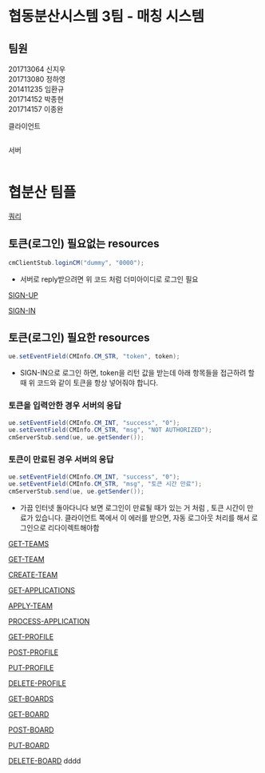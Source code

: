 #  협동분산시스템 3팀 - 매칭 시스템   

## 팀원   
201713064 신지우    
201713080 정하영    
201411235 임환규    
201714152 박종현    
201714157 이종완    

클라이언트
```

```

서버
```

```

# 협분산 팀플

[쿼리](https://www.notion.so/fe278c2376034f33884578d562d3c541)

## 토큰(로그인) 필요없는 resources

```java
cmClientStub.loginCM("dummy", "0000"); 
```

- 서버로 reply받으려면 위 코드 처럼 더미아이디로 로그인 필요

[SIGN-UP](https://www.notion.so/SIGN-UP-255d2269855542398e3299cb969a9b82)

[SIGN-IN](https://www.notion.so/SIGN-IN-bb6443849e374427b220916b6886d051)

## 토큰(로그인) 필요한 resources

```java
ue.setEventField(CMInfo.CM_STR, "token", token);
```

- SIGN-IN으로 로그인 하면, token을 리턴 값을 받는데 아래 항목들을 접근하려 할 때 위 코드와 같이 토큰을 항상 넣어줘야 합니다.

### 토큰을 입력안한 경우 서버의 응답

```java
ue.setEventField(CMInfo.CM_INT, "success", "0");
ue.setEventField(CMInfo.CM_STR, "msg", "NOT AUTHORIZED");
cmServerStub.send(ue, ue.getSender());
```

### 토큰이 만료된 경우 서버의 응답

```java
ue.setEventField(CMInfo.CM_INT, "success", "0");
ue.setEventField(CMInfo.CM_STR, "msg", "토큰 시간 만료");
cmServerStub.send(ue, ue.getSender());
```

- 가끔 인터넷 돌아다니다 보면 로그인이 만료될 때가 있는 거 처럼 , 토큰 시간이 만료가 있습니다. 클라이언트 쪽에서 이 에러를 받으면, 자동 로그아웃 처리를 해서 로그인으로 리다이렉트해야함

[GET-TEAMS](https://www.notion.so/GET-TEAMS-187461d86e514de7b299c0a9fb998905)

[GET-TEAM](https://www.notion.so/GET-TEAM-7dee8b0540a04032b1a3d207eb4acde8)

[CREATE-TEAM](https://www.notion.so/CREATE-TEAM-5c808414613a41a4811356395602203d)

[GET-APPLICATIONS](https://www.notion.so/GET-APPLICATIONS-3a3869e6a69c4855b4220056131111c5)

[APPLY-TEAM](https://www.notion.so/APPLY-TEAM-47fa075c89fd4866acb867ce0b11bc23)

[PROCESS-APPLICATION](https://www.notion.so/PROCESS-APPLICATION-5a23fcae51554b41bfdb83ff220972d0)

[GET-PROFILE](https://www.notion.so/GET-PROFILE-e1cc795ce7774c988de55ee8c2c39944)

[POST-PROFILE](https://www.notion.so/POST-PROFILE-338b303c36a9472cbb5c4bddf1b7dbe4)

[PUT-PROFILE](https://www.notion.so/PUT-PROFILE-5d534b8f86614ae4bd2f528b8a27ce01)

[DELETE-PROFILE](https://www.notion.so/DELETE-PROFILE-d0529822dd3144f19a78a391ceb2f012)

[GET-BOARDS](https://www.notion.so/GET-BOARDS-a0e5165e380746fabbda03f80525c268)

[GET-BOARD](https://www.notion.so/GET-BOARD-10b26827444f41f69eef816ce100d1ee)

[POST-BOARD](https://www.notion.so/POST-BOARD-836507df089c4f0a8a9eac05804ed1de)

[PUT-BOARD](https://www.notion.so/PUT-BOARD-030c46379c924e34b1d14172fe36a28d)

[DELETE-BOARD](https://www.notion.so/DELETE-BOARD-9c14e430a21147c3b572cc902ebbe227)
dddd
